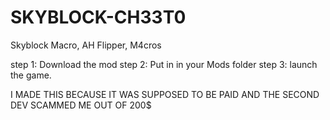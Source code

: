 # SKYBLOCK-CH33T0
Skyblock Macro, AH Flipper, M4cros

step 1: Download the mod
step 2: Put in in your Mods folder
step 3: launch the game.

  I MADE THIS BECAUSE IT WAS SUPPOSED TO BE PAID AND THE SECOND DEV SCAMMED ME OUT OF 200$
